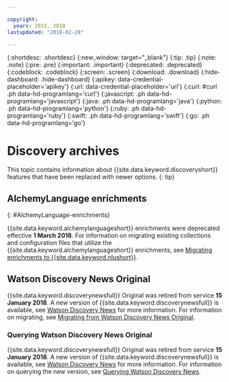 ```yaml
---

copyright:
  years: 2015, 2018
lastupdated: "2018-02-28"

---
```


{:shortdesc: .shortdesc}
{:new_window: target="_blank"}
{:tip: .tip}
{:note: .note}
{:pre: .pre}
{:important: .important}
{:deprecated: .deprecated}
{:codeblock: .codeblock}
{:screen: .screen}
{:download: .download}
{:hide-dashboard: .hide-dashboard}
{:apikey: data-credential-placeholder='apikey'} 
{:url: data-credential-placeholder='url'}
{:curl: #curl .ph data-hd-programlang='curl'}
{:javascript: .ph data-hd-programlang='javascript'}
{:java: .ph data-hd-programlang='java'}
{:python: .ph data-hd-programlang='python'}
{:ruby: .ph data-hd-programlang='ruby'}
{:swift: .ph data-hd-programlang='swift'}
{:go: .ph data-hd-programlang='go'}

# Discovery archives

This topic contains information about {{site.data.keyword.discoveryshort}} features that have been replaced with newer options.
{: tip}

## AlchemyLanguage enrichments
{: #AlchemyLanguage-enrichments}

{{site.data.keyword.alchemylanguageshort}} enrichments were deprecated effective **1 March 2018**. For information on migrating existing collections and configuration files that utilize the {{site.data.keyword.alchemylanguageshort}} enrichments, see [Migrating enrichments to {{site.data.keyword.nlushort}}](/docs/services/discovery/migrate-nlu.html).

## Watson Discovery News Original

{{site.data.keyword.discoverynewsfull}} Original was retired from service **15 January 2018**. A new version of {{site.data.keyword.discoverynewsfull}} is available, see [Watson Discovery News](watson-discovery-news.html) for more information.
For information on migrating, see [Migrating from Watson Discovery News Original](/docs/services/discovery/migrate-bwdn.html).

### Querying Watson Discovery News Original

{{site.data.keyword.discoverynewsfull}} Original was retired from service **15 January 2018**. A new version of {{site.data.keyword.discoverynewsfull}} is available, see [Watson Discovery News](/docs/services/discovery/watson-discovery-news.html) for more information. For information on querying the new version, see [Querying Watson Discovery News](/docs/services/discovery/using.html#querying-news).


